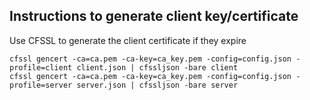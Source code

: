 Instructions to generate client key/certificate
-----------------------------------------------

Use CFSSL to generate the client certificate if they expire

```
cfssl gencert -ca=ca.pem -ca-key=ca_key.pem -config=config.json -profile=client client.json | cfssljson -bare client
cfssl gencert -ca=ca.pem -ca-key=ca_key.pem -config=config.json -profile=server server.json | cfssljson -bare server

```
